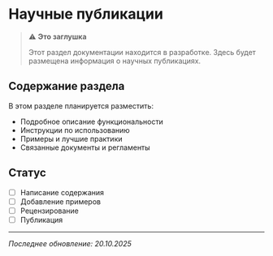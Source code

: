 # Научные публикации

> ⚠️ **Это заглушка**
> 
> Этот раздел документации находится в разработке. Здесь будет размещена информация о научных публикациях.

## Содержание раздела

В этом разделе планируется разместить:

- Подробное описание функциональности
- Инструкции по использованию
- Примеры и лучшие практики
- Связанные документы и регламенты

## Статус

- [ ] Написание содержания
- [ ] Добавление примеров
- [ ] Рецензирование
- [ ] Публикация

---

*Последнее обновление: 20.10.2025*
